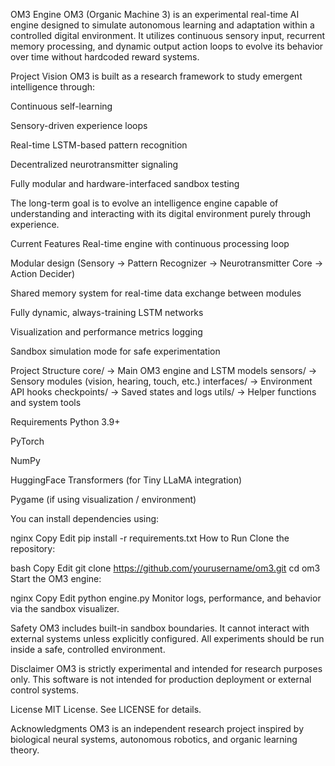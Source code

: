 OM3 Engine
OM3 (Organic Machine 3) is an experimental real-time AI engine designed to simulate autonomous learning and adaptation within a controlled digital environment. It utilizes continuous sensory input, recurrent memory processing, and dynamic output action loops to evolve its behavior over time without hardcoded reward systems.

Project Vision
OM3 is built as a research framework to study emergent intelligence through:

Continuous self-learning

Sensory-driven experience loops

Real-time LSTM-based pattern recognition

Decentralized neurotransmitter signaling

Fully modular and hardware-interfaced sandbox testing

The long-term goal is to evolve an intelligence engine capable of understanding and interacting with its digital environment purely through experience.

Current Features
Real-time engine with continuous processing loop

Modular design (Sensory → Pattern Recognizer → Neurotransmitter Core → Action Decider)

Shared memory system for real-time data exchange between modules

Fully dynamic, always-training LSTM networks

Visualization and performance metrics logging

Sandbox simulation mode for safe experimentation

Project Structure
core/ → Main OM3 engine and LSTM models
sensors/ → Sensory modules (vision, hearing, touch, etc.)
interfaces/ → Environment API hooks
checkpoints/ → Saved states and logs
utils/ → Helper functions and system tools

Requirements
Python 3.9+

PyTorch

NumPy

HuggingFace Transformers (for Tiny LLaMA integration)

Pygame (if using visualization / environment)

You can install dependencies using:

nginx
Copy
Edit
pip install -r requirements.txt
How to Run
Clone the repository:

bash
Copy
Edit
git clone https://github.com/yourusername/om3.git
cd om3
Start the OM3 engine:

nginx
Copy
Edit
python engine.py
Monitor logs, performance, and behavior via the sandbox visualizer.

Safety
OM3 includes built-in sandbox boundaries. It cannot interact with external systems unless explicitly configured. All experiments should be run inside a safe, controlled environment.

Disclaimer
OM3 is strictly experimental and intended for research purposes only.
This software is not intended for production deployment or external control systems.

License
MIT License. See LICENSE for details.

Acknowledgments
OM3 is an independent research project inspired by biological neural systems, autonomous robotics, and organic learning theory.

